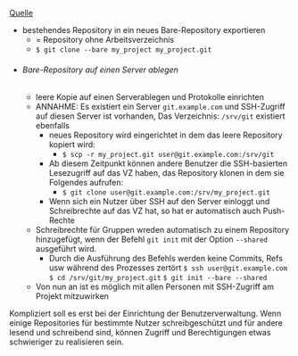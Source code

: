 [Quelle](https://git-scm.com/book/de/v2/Git-auf-dem-Server-Git-auf-einem-Server-einrichten)

- bestehendes Repository in ein neues Bare-Repository exportieren
	- = Repository ohne Arbeitsverzeichnis
	- `$ git clone --bare my_project my_project.git`
- ###### Bare-Repository auf einen Server ablegen
	- leere Kopie auf einen Serverablegen und Protokolle einrichten
	- ANNAHME: Es existiert ein Server `git.example.com` und SSH-Zugriff auf diesen Server ist vorhanden, Das Verzeichnis: `/srv/git` existiert ebenfalls  
		- neues Repository wird eingerichtet in dem das leere Repository kopiert wird:
			- `$ scp -r my_project.git user@git.example.com:/srv/git`
		- Ab diesem Zeitpunkt können andere Benutzer die SSH-basierten Lesezugriff auf das VZ haben, das Repository klonen in dem sie Folgendes aufrufen:
			- `$ git clone user@git.example.com:/srv/my_project.git`
		- Wenn sich ein Nutzer über SSH auf den Server einloggt und Schreibrechte auf das VZ hat, so hat er automatisch auch Push-Rechte
	- Schreibrechte für Gruppen wreden automatisch zu einem Repository hinzugefügt, wenn der Befehl `git init` mit der Option `--shared` ausgeführt wird.
		- Durch die Ausführung des Befehls werden keine Commits, Refs usw während des Prozesses zertört
		   `$ ssh user@git.example.com`
		   `$ cd /srv/git/my_project.git`
		   `$ git init --bare --shared`
	- Von nun an ist es möglich mit allen Personen mit SSH-Zugriff am Projekt mitzuwirken

Kompliziert soll es erst bei der Einrichtung der Benutzerverwaltung. 
Wenn einige Repositories für bestimmte Nutzer schreibgeschützt und für andere lesend und schreibend sind, können Zugriff und Berechtigungen etwas schwieriger zu realisieren sein. 